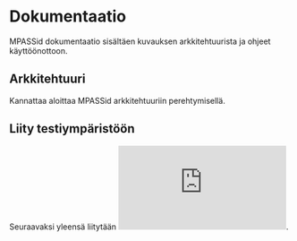 # Dokumentaatio

MPASSid dokumentaatio sisältäen kuvauksen arkkitehtuurista ja ohjeet käyttöönottoon. 

## Arkkitehtuuri

Kannattaa aloittaa MPASSid arkkitehtuuriin perehtymisellä. 

## Liity testiympäristöön

Seuraavaksi yleensä liitytään ![testiympäristöön](https://github.com/mpassid/docs/blob/master/testiymparisto.md). 


 
